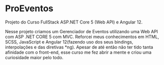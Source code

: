 # ProEventos
Projeto do Curso FullStack ASP.NET Core 5 (Web API) e Angular 12.

Nesse projeto criamos um Gerenciador de Eventos utilizando uma Web API com ASP .NET CORE 5 com MVC.
Reforcei meus conhecimentos em HTML, SCSS, JavaScript e Angular 12(fazendo uso dos seus bindings, interpolações e das diretivas *ng).
Apesar de até então não ter tido tanta afinidade com o front-end, esse curso me fez abrir a mente e criou uma curiosidade maior pelo todo.
